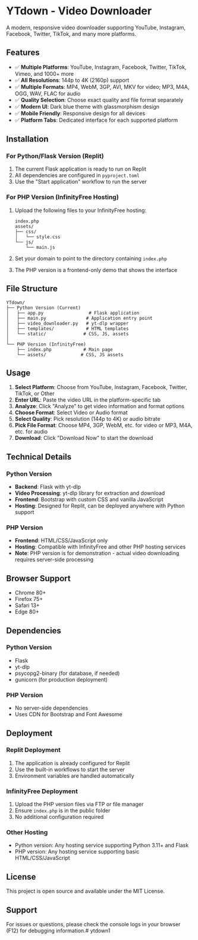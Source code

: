 # YTdown - Video Downloader

A modern, responsive video downloader supporting YouTube, Instagram, Facebook, Twitter, TikTok, and many more platforms.

## Features

- ✅ **Multiple Platforms**: YouTube, Instagram, Facebook, Twitter, TikTok, Vimeo, and 1000+ more
- ✅ **All Resolutions**: 144p to 4K (2160p) support
- ✅ **Multiple Formats**: MP4, WebM, 3GP, AVI, MKV for video; MP3, M4A, OGG, WAV, FLAC for audio
- ✅ **Quality Selection**: Choose exact quality and file format separately
- ✅ **Modern UI**: Dark blue theme with glassmorphism design
- ✅ **Mobile Friendly**: Responsive design for all devices
- ✅ **Platform Tabs**: Dedicated interface for each supported platform

## Installation

### For Python/Flask Version (Replit)

1. The current Flask application is ready to run on Replit
2. All dependencies are configured in `pyproject.toml`
3. Use the "Start application" workflow to run the server

### For PHP Version (InfinityFree Hosting)

1. Upload the following files to your InfinityFree hosting:
   ```
   index.php
   assets/
   ├── css/
   │   └── style.css
   └── js/
       └── main.js
   ```

2. Set your domain to point to the directory containing `index.php`

3. The PHP version is a frontend-only demo that shows the interface

## File Structure

```
YTdown/
├── Python Version (Current)
│   ├── app.py                 # Flask application
│   ├── main.py               # Application entry point
│   ├── video_downloader.py   # yt-dlp wrapper
│   ├── templates/            # HTML templates
│   └── static/              # CSS, JS, assets
│
└── PHP Version (InfinityFree)
    ├── index.php            # Main page
    └── assets/             # CSS, JS assets
```

## Usage

1. **Select Platform**: Choose from YouTube, Instagram, Facebook, Twitter, TikTok, or Other
2. **Enter URL**: Paste the video URL in the platform-specific tab
3. **Analyze**: Click "Analyze" to get video information and format options
4. **Choose Format**: Select Video or Audio format
5. **Select Quality**: Pick resolution (144p to 4K) or audio bitrate
6. **Pick File Format**: Choose MP4, 3GP, WebM, etc. for video or MP3, M4A, etc. for audio
7. **Download**: Click "Download Now" to start the download

## Technical Details

### Python Version
- **Backend**: Flask with yt-dlp
- **Video Processing**: yt-dlp library for extraction and download
- **Frontend**: Bootstrap with custom CSS and vanilla JavaScript
- **Hosting**: Designed for Replit, can be deployed anywhere with Python support

### PHP Version
- **Frontend**: HTML/CSS/JavaScript only
- **Hosting**: Compatible with InfinityFree and other PHP hosting services
- **Note**: PHP version is for demonstration - actual video downloading requires server-side processing

## Browser Support

- Chrome 80+
- Firefox 75+
- Safari 13+
- Edge 80+

## Dependencies

### Python Version
- Flask
- yt-dlp
- psycopg2-binary (for database, if needed)
- gunicorn (for production deployment)

### PHP Version
- No server-side dependencies
- Uses CDN for Bootstrap and Font Awesome

## Deployment

### Replit Deployment
1. The application is already configured for Replit
2. Use the built-in workflows to start the server
3. Environment variables are handled automatically

### InfinityFree Deployment
1. Upload the PHP version files via FTP or file manager
2. Ensure `index.php` is in the public folder
3. No additional configuration required

### Other Hosting
- Python version: Any hosting service supporting Python 3.11+ and Flask
- PHP version: Any hosting service supporting basic HTML/CSS/JavaScript

## License

This project is open source and available under the MIT License.

## Support

For issues or questions, please check the console logs in your browser (F12) for debugging information.#   y t d o w n 1  
 
